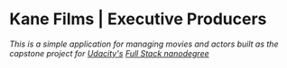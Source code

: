 # Kane Films | Executive Producers
*This is a simple application for managing movies and actors built as the capstone project for [Udacity's](https://www.udacity.com/) [Full Stack nanodegree](https://www.udacity.com/course/full-stack-web-developer-nanodegree--nd0044)*
